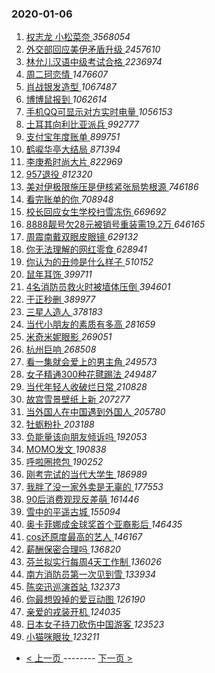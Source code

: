 ### 2020-01-06 
1. [ 权志龙 小松菜奈 ](https://s.weibo.com/weibo?q=%E6%9D%83%E5%BF%97%E9%BE%99%20%E5%B0%8F%E6%9D%BE%E8%8F%9C%E5%A5%88&Refer=top) *3568054*
1. [ 外交部回应美伊矛盾升级 ](https://s.weibo.com/weibo?q=%E5%A4%96%E4%BA%A4%E9%83%A8%E5%9B%9E%E5%BA%94%E7%BE%8E%E4%BC%8A%E7%9F%9B%E7%9B%BE%E5%8D%87%E7%BA%A7&Refer=top) *2457610*
1. [ 林允儿汉语中级考试合格 ](https://s.weibo.com/weibo?q=%23%E6%9E%97%E5%85%81%E5%84%BF%E6%B1%89%E8%AF%AD%E4%B8%AD%E7%BA%A7%E8%80%83%E8%AF%95%E5%90%88%E6%A0%BC%23&Refer=top) *2236974*
1. [ 周二珂恋情 ](https://s.weibo.com/weibo?q=%23%E5%91%A8%E4%BA%8C%E7%8F%82%E6%81%8B%E6%83%85%23&Refer=top) *1476607*
1. [ 肖战银发造型 ](https://s.weibo.com/weibo?q=%23%E8%82%96%E6%88%98%E9%93%B6%E5%8F%91%E9%80%A0%E5%9E%8B%23&Refer=top) *1067487*
1. [ 博博鼠报到 ](https://s.weibo.com/weibo?q=%23%E5%8D%9A%E5%8D%9A%E9%BC%A0%E6%8A%A5%E5%88%B0%23&topic_ad=1&Refer=top) *1062614*
1. [ 手机QQ可显示对方实时电量 ](https://s.weibo.com/weibo?q=%23%E6%89%8B%E6%9C%BAQQ%E5%8F%AF%E6%98%BE%E7%A4%BA%E5%AF%B9%E6%96%B9%E5%AE%9E%E6%97%B6%E7%94%B5%E9%87%8F%23&Refer=top) *1056153*
1. [ 土耳其向利比亚派兵 ](https://s.weibo.com/weibo?q=%E5%9C%9F%E8%80%B3%E5%85%B6%E5%90%91%E5%88%A9%E6%AF%94%E4%BA%9A%E6%B4%BE%E5%85%B5&Refer=top) *992777*
1. [ 支付宝年度账单 ](https://s.weibo.com/weibo?q=%23%E6%94%AF%E4%BB%98%E5%AE%9D%E5%B9%B4%E5%BA%A6%E8%B4%A6%E5%8D%95%23&Refer=top) *899751*
1. [ 鹤唳华亭大结局 ](https://s.weibo.com/weibo?q=%23%E9%B9%A4%E5%94%B3%E5%8D%8E%E4%BA%AD%E5%A4%A7%E7%BB%93%E5%B1%80%23&Refer=top) *871394*
1. [ 李庚希时尚大片 ](https://s.weibo.com/weibo?q=%23%E6%9D%8E%E5%BA%9A%E5%B8%8C%E6%97%B6%E5%B0%9A%E5%A4%A7%E7%89%87%23&Refer=top) *822969*
1. [ 957退役 ](https://s.weibo.com/weibo?q=%23957%E9%80%80%E5%BD%B9%23&Refer=top) *812320*
1. [ 美对伊极限施压是伊核紧张局势根源 ](https://s.weibo.com/weibo?q=%23%E7%BE%8E%E5%AF%B9%E4%BC%8A%E6%9E%81%E9%99%90%E6%96%BD%E5%8E%8B%E6%98%AF%E4%BC%8A%E6%A0%B8%E7%B4%A7%E5%BC%A0%E5%B1%80%E5%8A%BF%E6%A0%B9%E6%BA%90%23&Refer=top) *746186*
1. [ 看完账单的你 ](https://s.weibo.com/weibo?q=%23%E7%9C%8B%E5%AE%8C%E8%B4%A6%E5%8D%95%E7%9A%84%E4%BD%A0%23&Refer=top) *708948*
1. [ 校长回应女生学校扫雪冻伤 ](https://s.weibo.com/weibo?q=%23%E6%A0%A1%E9%95%BF%E5%9B%9E%E5%BA%94%E5%A5%B3%E7%94%9F%E5%AD%A6%E6%A0%A1%E6%89%AB%E9%9B%AA%E5%86%BB%E4%BC%A4%23&Refer=top) *669692*
1. [ 8888靓号欠28元被销号重装需19.2万 ](https://s.weibo.com/weibo?q=%238888%E9%9D%93%E5%8F%B7%E6%AC%A028%E5%85%83%E8%A2%AB%E9%94%80%E5%8F%B7%E9%87%8D%E8%A3%85%E9%9C%8019.2%E4%B8%87%23&Refer=top) *646165*
1. [ 周震南戴双眼皮眼镜 ](https://s.weibo.com/weibo?q=%23%E5%91%A8%E9%9C%87%E5%8D%97%E6%88%B4%E5%8F%8C%E7%9C%BC%E7%9A%AE%E7%9C%BC%E9%95%9C%23&Refer=top) *629132*
1. [ 你无法理解的网红零食 ](https://s.weibo.com/weibo?q=%23%E4%BD%A0%E6%97%A0%E6%B3%95%E7%90%86%E8%A7%A3%E7%9A%84%E7%BD%91%E7%BA%A2%E9%9B%B6%E9%A3%9F%23&Refer=top) *628941*
1. [ 你认为的丑帅是什么样子 ](https://s.weibo.com/weibo?q=%23%E4%BD%A0%E8%AE%A4%E4%B8%BA%E7%9A%84%E4%B8%91%E5%B8%85%E6%98%AF%E4%BB%80%E4%B9%88%E6%A0%B7%E5%AD%90%23&Refer=top) *510152*
1. [ 鼠年耳饰 ](https://s.weibo.com/weibo?q=%23%E9%BC%A0%E5%B9%B4%E8%80%B3%E9%A5%B0%23&Refer=top) *399711*
1. [ 4名消防员救火时被墙体压倒 ](https://s.weibo.com/weibo?q=%234%E5%90%8D%E6%B6%88%E9%98%B2%E5%91%98%E6%95%91%E7%81%AB%E6%97%B6%E8%A2%AB%E5%A2%99%E4%BD%93%E5%8E%8B%E5%80%92%23&Refer=top) *394601*
1. [ 于正秒删 ](https://s.weibo.com/weibo?q=%23%E4%BA%8E%E6%AD%A3%E7%A7%92%E5%88%A0%23&Refer=top) *389977*
1. [ 三星人造人 ](https://s.weibo.com/weibo?q=%E4%B8%89%E6%98%9F%E4%BA%BA%E9%80%A0%E4%BA%BA&Refer=top) *378183*
1. [ 当代小朋友的素质有多高 ](https://s.weibo.com/weibo?q=%23%E5%BD%93%E4%BB%A3%E5%B0%8F%E6%9C%8B%E5%8F%8B%E7%9A%84%E7%B4%A0%E8%B4%A8%E6%9C%89%E5%A4%9A%E9%AB%98%23&Refer=top) *281659*
1. [ 米奇米妮眼影 ](https://s.weibo.com/weibo?q=%23%E7%B1%B3%E5%A5%87%E7%B1%B3%E5%A6%AE%E7%9C%BC%E5%BD%B1%23&Refer=top) *269051*
1. [ 杭州巨响 ](https://s.weibo.com/weibo?q=%23%E6%9D%AD%E5%B7%9E%E5%B7%A8%E5%93%8D%23&Refer=top) *268508*
1. [ 看一集就会爱上的男主角 ](https://s.weibo.com/weibo?q=%23%E7%9C%8B%E4%B8%80%E9%9B%86%E5%B0%B1%E4%BC%9A%E7%88%B1%E4%B8%8A%E7%9A%84%E7%94%B7%E4%B8%BB%E8%A7%92%23&Refer=top) *249573*
1. [ 女子精通300种花毽踢法 ](https://s.weibo.com/weibo?q=%23%E5%A5%B3%E5%AD%90%E7%B2%BE%E9%80%9A300%E7%A7%8D%E8%8A%B1%E6%AF%BD%E8%B8%A2%E6%B3%95%23&Refer=top) *249487*
1. [ 当代年轻人收破烂日常 ](https://s.weibo.com/weibo?q=%23%E5%BD%93%E4%BB%A3%E5%B9%B4%E8%BD%BB%E4%BA%BA%E6%94%B6%E7%A0%B4%E7%83%82%E6%97%A5%E5%B8%B8%23&Refer=top) *210828*
1. [ 故宫雪景壁纸上新 ](https://s.weibo.com/weibo?q=%23%E6%95%85%E5%AE%AB%E9%9B%AA%E6%99%AF%E5%A3%81%E7%BA%B8%E4%B8%8A%E6%96%B0%23&Refer=top) *207277*
1. [ 当外国人在中国遇到外国人 ](https://s.weibo.com/weibo?q=%23%E5%BD%93%E5%A4%96%E5%9B%BD%E4%BA%BA%E5%9C%A8%E4%B8%AD%E5%9B%BD%E9%81%87%E5%88%B0%E5%A4%96%E5%9B%BD%E4%BA%BA%23&Refer=top) *205780*
1. [ 牡蛎粉扑 ](https://s.weibo.com/weibo?q=%23%E7%89%A1%E8%9B%8E%E7%B2%89%E6%89%91%23&Refer=top) *203188*
1. [ 负能量该向朋友倾诉吗 ](https://s.weibo.com/weibo?q=%23%E8%B4%9F%E8%83%BD%E9%87%8F%E8%AF%A5%E5%90%91%E6%9C%8B%E5%8F%8B%E5%80%BE%E8%AF%89%E5%90%97%23&Refer=top) *192053*
1. [ MOMO发文 ](https://s.weibo.com/weibo?q=%23MOMO%E5%8F%91%E6%96%87%23&Refer=top) *190838*
1. [ 呼啦圈挎包 ](https://s.weibo.com/weibo?q=%23%E5%91%BC%E5%95%A6%E5%9C%88%E6%8C%8E%E5%8C%85%23&Refer=top) *190252*
1. [ 刚考完试的当代大学生 ](https://s.weibo.com/weibo?q=%23%E5%88%9A%E8%80%83%E5%AE%8C%E8%AF%95%E7%9A%84%E5%BD%93%E4%BB%A3%E5%A4%A7%E5%AD%A6%E7%94%9F%23&Refer=top) *186989*
1. [ 我胖了没一家外卖是无辜的 ](https://s.weibo.com/weibo?q=%23%E6%88%91%E8%83%96%E4%BA%86%E6%B2%A1%E4%B8%80%E5%AE%B6%E5%A4%96%E5%8D%96%E6%98%AF%E6%97%A0%E8%BE%9C%E7%9A%84%23&Refer=top) *177553*
1. [ 90后消费观现反差萌 ](https://s.weibo.com/weibo?q=%2390%E5%90%8E%E6%B6%88%E8%B4%B9%E8%A7%82%E7%8E%B0%E5%8F%8D%E5%B7%AE%E8%90%8C%23&Refer=top) *161446*
1. [ 雪中的平遥古城 ](https://s.weibo.com/weibo?q=%23%E9%9B%AA%E4%B8%AD%E7%9A%84%E5%B9%B3%E9%81%A5%E5%8F%A4%E5%9F%8E%23&Refer=top) *155094*
1. [ 奥卡菲娜成金球奖首个亚裔影后 ](https://s.weibo.com/weibo?q=%23%E5%A5%A5%E5%8D%A1%E8%8F%B2%E5%A8%9C%E6%88%90%E9%87%91%E7%90%83%E5%A5%96%E9%A6%96%E4%B8%AA%E4%BA%9A%E8%A3%94%E5%BD%B1%E5%90%8E%23&Refer=top) *146435*
1. [ cos还原度最高的艺人 ](https://s.weibo.com/weibo?q=%23cos%E8%BF%98%E5%8E%9F%E5%BA%A6%E6%9C%80%E9%AB%98%E7%9A%84%E8%89%BA%E4%BA%BA%23&Refer=top) *146167*
1. [ 薪酬保密合理吗 ](https://s.weibo.com/weibo?q=%23%E8%96%AA%E9%85%AC%E4%BF%9D%E5%AF%86%E5%90%88%E7%90%86%E5%90%97%23&Refer=top) *136820*
1. [ 芬兰拟实行每周4天工作制 ](https://s.weibo.com/weibo?q=%23%E8%8A%AC%E5%85%B0%E6%8B%9F%E5%AE%9E%E8%A1%8C%E6%AF%8F%E5%91%A84%E5%A4%A9%E5%B7%A5%E4%BD%9C%E5%88%B6%23&Refer=top) *136026*
1. [ 南方消防员第一次见到雪 ](https://s.weibo.com/weibo?q=%23%E5%8D%97%E6%96%B9%E6%B6%88%E9%98%B2%E5%91%98%E7%AC%AC%E4%B8%80%E6%AC%A1%E8%A7%81%E5%88%B0%E9%9B%AA%23&Refer=top) *133934*
1. [ 陈奕迅巡演首站 ](https://s.weibo.com/weibo?q=%23%E9%99%88%E5%A5%95%E8%BF%85%E5%B7%A1%E6%BC%94%E9%A6%96%E7%AB%99%23&Refer=top) *132373*
1. [ 你最想毁掉的爱豆动图 ](https://s.weibo.com/weibo?q=%23%E4%BD%A0%E6%9C%80%E6%83%B3%E6%AF%81%E6%8E%89%E7%9A%84%E7%88%B1%E8%B1%86%E5%8A%A8%E5%9B%BE%23&Refer=top) *126190*
1. [ 亲爱的戎装开机 ](https://s.weibo.com/weibo?q=%23%E4%BA%B2%E7%88%B1%E7%9A%84%E6%88%8E%E8%A3%85%E5%BC%80%E6%9C%BA%23&Refer=top) *124035*
1. [ 日本女子持刀砍伤中国游客 ](https://s.weibo.com/weibo?q=%E6%97%A5%E6%9C%AC%E5%A5%B3%E5%AD%90%E6%8C%81%E5%88%80%E7%A0%8D%E4%BC%A4%E4%B8%AD%E5%9B%BD%E6%B8%B8%E5%AE%A2&Refer=top) *123523*
1. [ 小猫咪眼妆 ](https://s.weibo.com/weibo?q=%23%E5%B0%8F%E7%8C%AB%E5%92%AA%E7%9C%BC%E5%A6%86%23&Refer=top) *123211* 

- [ < 上一页 ](https://github.com/able8/weibo-hot-record/blob/master/2020-01-05.md) -------- [ 下一页 > ](https://github.com/able8/weibo-hot-record/blob/master/2020-01-07.md)